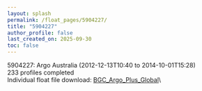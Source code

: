 ```yaml
---
layout: splash
permalink: /float_pages/5904227/
title: "5904227"
author_profile: false
last_created_on: 2025-09-30
toc: false
---
```

 
5904227: Argo Australia (2012-12-13T10:40 to 2014-10-01T15:28)\
233 profiles completed\
Individual float file download: [BGC_Argo_Plus_Global](https://ftp.soest.hawaii.edu/bgc_argo_plus/Individual_Floats/outliers_removed/5904227_Sprof_processed.nc)\
